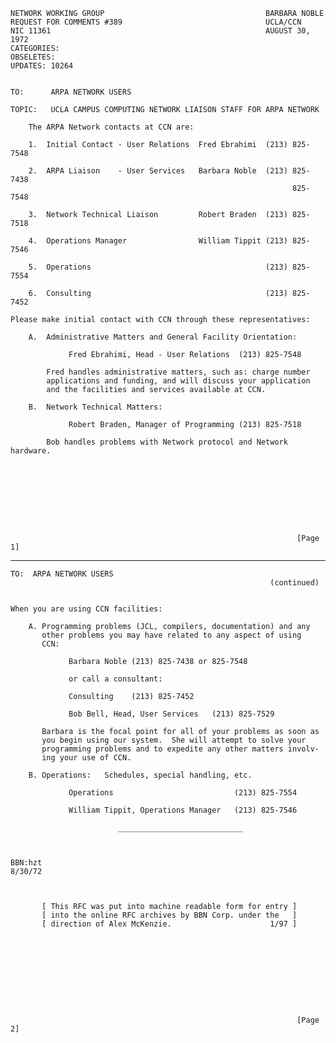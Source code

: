     NETWORK WORKING GROUP                                    BARBARA NOBLE
    REQUEST FOR COMMENTS #389                                UCLA/CCN
    NIC 11361                                                AUGUST 30, 1972
    CATEGORIES:
    OBSELETES:
    UPDATES: 10264


    TO:      ARPA NETWORK USERS

    TOPIC:   UCLA CAMPUS COMPUTING NETWORK LIAISON STAFF FOR ARPA NETWORK

        The ARPA Network contacts at CCN are:

        1.  Initial Contact - User Relations  Fred Ebrahimi  (213) 825-7548

        2.  ARPA Liaison    - User Services   Barbara Noble  (213) 825-7438
                                                                   825-7548

        3.  Network Technical Liaison         Robert Braden  (213) 825-7518

        4.  Operations Manager                William Tippit (213) 825-7546

        5.  Operations                                       (213) 825-7554

        6.  Consulting                                       (213) 825-7452

    Please make initial contact with CCN through these representatives:

        A.  Administrative Matters and General Facility Orientation:

                 Fred Ebrahimi, Head - User Relations  (213) 825-7548

            Fred handles administrative matters, such as: charge number
            applications and funding, and will discuss your application
            and the facilities and services available at CCN.

        B.  Network Technical Matters:

                 Robert Braden, Manager of Programming (213) 825-7518

            Bob handles problems with Network protocol and Network hardware.









                                                                    [Page 1]

------------------------------------------------------------------------

``` newpage
TO:  ARPA NETWORK USERS
                                                          (continued)


When you are using CCN facilities:

    A. Programming problems (JCL, compilers, documentation) and any
       other problems you may have related to any aspect of using
       CCN:

             Barbara Noble (213) 825-7438 or 825-7548

             or call a consultant:

             Consulting    (213) 825-7452

             Bob Bell, Head, User Services   (213) 825-7529

       Barbara is the focal point for all of your problems as soon as
       you begin using our system.  She will attempt to solve your
       programming problems and to expedite any other matters involv-
       ing your use of CCN.

    B. Operations:   Schedules, special handling, etc.

             Operations                           (213) 825-7554

             William Tippit, Operations Manager   (213) 825-7546

                        ____________________________



BBN:hzt
8/30/72



       [ This RFC was put into machine readable form for entry ]
       [ into the online RFC archives by BBN Corp. under the   ]
       [ direction of Alex McKenzie.                      1/97 ]










                                                                [Page 2]
```
